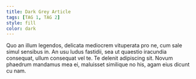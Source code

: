 ```yaml
---
title: Dark Grey Article
tags: [TAG 1, TAG 2]
style: fill
color: dark
---
```


Quo an illum legendos, delicata mediocrem vituperata pro ne, cum sale simul sensibus in. An usu ludus fastidii, sea ut quaestio iracundia consequat, ullum consequat vel te. Te delenit adipiscing sit. Novum phaedrum mandamus mea ei, maluisset similique no his, agam eius dicunt cu nam.